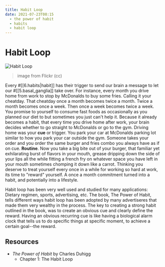 ```yaml
---
title: Habit Loop
date: 2021-07-23T08:15
  - the power of habit
  - habits
  - habit loop
---
```



# Habit Loop

![Habit Loop](https://live.staticflickr.com/8330/8103644112_917b0c67bb_c.jpg)
> image from Flickr (cc)

Every #[[6.habits|habit]] has their trigger to send our brain a message to let
our #[[5.basal_ganglia]] take over. For instance, every month you drive home
from work to stop by McDonalds to buy some fries. Calling it your cheatday. That
cheatday once a month becomes twice a month. Twice a month becomes once a week.
Then once a week becomes twice a week. You promise to yourself to consume fast
foods as occasionally as you planned our diet to but sometimes you just can't
help it.  Because it already becomes a habit, that every time you drive home
after work, your brain decides whether to go straight to McDonalds or go to the
gym. Driving home was your **cue** or trigger. You park your car at McDonalds
parking lot similar to how you park your car outside the gym. Someone takes your
order and you order the same burger and fries combo you always have as if on
cue.  **Routine**. Now you take a big bite out of your burger, that familiar yet
exhilarating burst of flavors in your mouth, grease dripping down the side of
your lips all the while fitting a french fry on whatever space you have left in
your mouth sometimes chomping it down like a carrot. Thinking you deserve to
treat yourself every once in a while for working so hard at work, its time to
"reward" yourself. A once a month commitment turned into a habit, and
potentially into a lifestyle.

Habit loop has been very well used and studied for many applications: Dietary
regimen, sports, advertising, etc. The book, The Power of Habit, tells different
ways habit loop has been adopted by many advertiseres that made them very
wealthy in the process. The key to creating a strong habit outlined in the book,
was to create an obvious cue and clearly define the reward. Having an obvious
recurring cue is like having a biological alarm clock that tells us to do
specific things at specific moment, to achieve a certain goal--the reward.


## Resources

- _The Power of Habit_ by Charles Duhigg
  - Chapter 1: The Habit Loop

